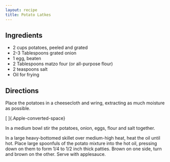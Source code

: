 ```yaml
---
layout: recipe
title: Potato Latkes
---
```


## Ingredients

* 2 cups potatoes, peeled and grated
* 2-3 Tablespoons grated onion
* 1 egg, beaten
* 2 Tablespoons matzo four (or all-purpose flour)
* 2 teaspoons salt
* Oil for frying

## Directions

Place the potatoes in a cheesecloth and wring, extracting as much
moisture as possible.

[ ]{.Apple-converted-space}

In a medium bowl stir the potatoes, onion, eggs, flour and salt
together.

In a large heavy-bottomed skillet over medium-high heat, heat the oil
until hot. Place large spoonfuls of the potato mixture into the hot oil,
pressing down on them to form 1/4 to 1/2 inch thick patties. Brown on
one side, turn and brown on the other. Serve with applesauce.
